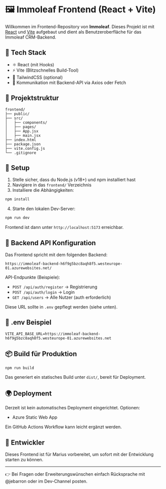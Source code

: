 
# 🖼️ Immoleaf Frontend (React + Vite)

Willkommen im Frontend-Repository von **Immoleaf**. Dieses Projekt ist mit [React](https://react.dev/) und [Vite](https://vitejs.dev/) aufgebaut und dient als Benutzeroberfläche für das Immoleaf CRM-Backend.

## 🚀 Tech Stack

- ⚛️ React (mit Hooks)
- ⚡ Vite (Blitzschnelles Build-Tool)
- 💅 TailwindCSS (optional)
- 🔗 Kommunikation mit Backend-API via Axios oder Fetch

## 📁 Projektstruktur

```
frontend/
├── public/
├── src/
│   ├── components/
│   ├── pages/
│   ├── App.jsx
│   ├── main.jsx
├── index.html
├── package.json
├── vite.config.js
└── .gitignore
```

## 🔧 Setup

1. Stelle sicher, dass du Node.js (v18+) und npm installiert hast
2. Navigiere in das `frontend/` Verzeichnis
3. Installiere die Abhängigkeiten:

```bash
npm install
```

4. Starte den lokalen Dev-Server:

```bash
npm run dev
```

Frontend ist dann unter `http://localhost:5173` erreichbar.

## 🔐 Backend API Konfiguration

Das Frontend spricht mit dem folgenden Backend:

```
https://immoleaf-backend-h6f9g5bzc8aqh8f5.westeurope-01.azurewebsites.net/
```

API-Endpunkte (Beispiele):

- `POST /api/auth/register` → Registrierung
- `POST /api/auth/login` → Login
- `GET /api/users` → Alle Nutzer (auth erforderlich)

Diese URL sollte in `.env` gepflegt werden (siehe unten).

## 📁 .env Beispiel

```
VITE_API_BASE_URL=https://immoleaf-backend-h6f9g5bzc8aqh8f5.westeurope-01.azurewebsites.net
```

## 📦 Build für Produktion

```bash
npm run build
```

Das generiert ein statisches Build unter `dist/`, bereit für Deployment.

## 🌍 Deployment

Derzeit ist kein automatisches Deployment eingerichtet. Optionen:

- Azure Static Web App

Ein GitHub Actions Workflow kann leicht ergänzt werden.

## 👤 Entwickler

Dieses Frontend ist für Marius vorbereitet, um sofort mit der Entwicklung starten zu können.

---

👉 Bei Fragen oder Erweiterungswünschen einfach Rücksprache mit @jebarron oder im Dev-Channel posten.
